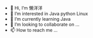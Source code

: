 - 👋 Hi, I’m 懒洋洋
- 👀 I’m interested in Java python Linux
- 🌱 I’m currently learning Java
- 💞️ I’m looking to collaborate on ...
- 📫 How to reach me ...

<!---
17856781414/17856781414 is a ✨ special ✨ repository because its `README.md` (this file) appears on your GitHub profile.
You can click the Preview link to take a look at your changes.
--->
